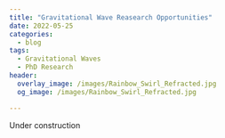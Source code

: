 ```yaml
---
title: "Gravitational Wave Reasearch Opportunities"
date: 2022-05-25
categories:
  - blog
tags:
  - Gravitational Waves
  - PhD Research
header:
  overlay_image: /images/Rainbow_Swirl_Refracted.jpg
  og_image: /images/Rainbow_Swirl_Refracted.jpg

---
```

Under construction
